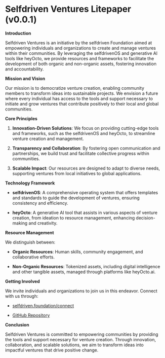 # **Selfdriven Ventures Litepaper (v0.0.1)**

**Introduction**

Selfdriven Ventures is an initiative by the selfdriven Foundation aimed at empowering individuals and organizations to create and manage ventures within their communities. By leveraging the selfdrivenOS and generative AI tools like heyOcto, we provide resources and frameworks to facilitate the development of both organic and non-organic assets, fostering innovation and accountability.

**Mission and Vision**

Our mission is to democratize venture creation, enabling community members to transform ideas into sustainable projects. We envision a future where every individual has access to the tools and support necessary to initiate and grow ventures that contribute positively to their local and global communities.

**Core Principles**

1. **Innovation-Driven Solutions**: We focus on providing cutting-edge tools and frameworks, such as the selfdrivenOS and heyOcto, to streamline venture creation and management.

2. **Transparency and Collaboration**: By fostering open communication and partnerships, we build trust and facilitate collective progress within communities.

3. **Scalable Impact**: Our resources are designed to adapt to diverse needs, supporting ventures from local initiatives to global applications.

**Technology Framework**

- **selfdrivenOS**: A comprehensive operating system that offers templates and standards to guide the development of ventures, ensuring consistency and efficiency.

- **heyOcto**: A generative AI tool that assists in various aspects of venture creation, from ideation to resource management, enhancing decision-making and creativity.

**Resource Management**

We distinguish between:

- **Organic Resources**: Human skills, community engagement, and collaborative efforts.

- **Non-Organic Resources**: Tokenized assets, including digital intelligence and other tangible assets, managed through platforms like heyOcto.ai.

**Getting Involved**

We invite individuals and organizations to join us in this endeavor. Connect with us through:

- [selfdriven.foundation/connect](https://selfdriven.foundation/connect)

- [GitHub Repository](https://github.com/selfdriven-foundation/selfdriven-ventures)

**Conclusion**

Selfdriven Ventures is committed to empowering communities by providing the tools and support necessary for venture creation. Through innovation, collaboration, and scalable solutions, we aim to transform ideas into impactful ventures that drive positive change. 